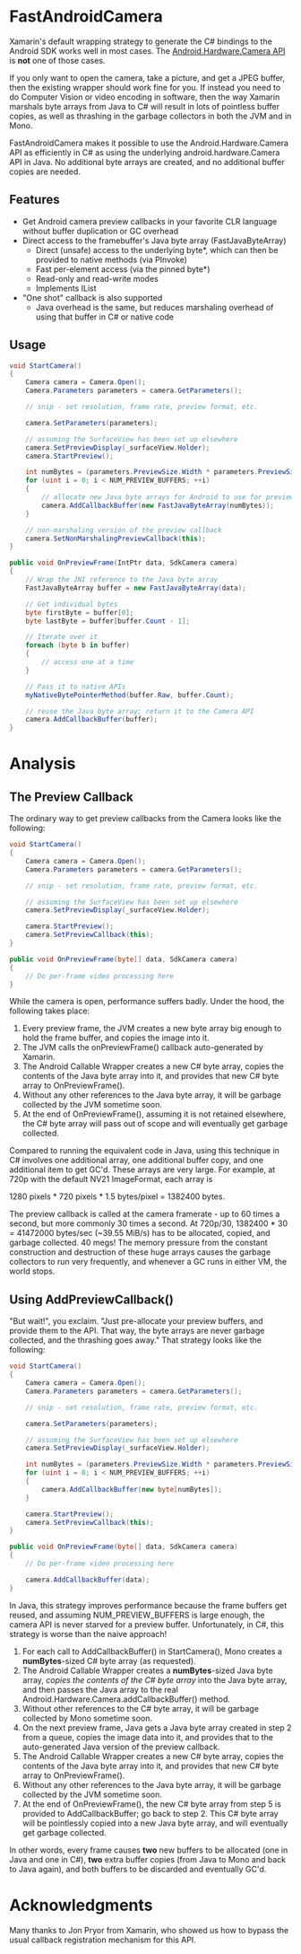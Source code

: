 # FastAndroidCamera

Xamarin's default wrapping strategy to generate the C# bindings to the Android SDK works well in most cases. The
<a href="https://developer.android.com/reference/android/hardware/Camera.html">Android.Hardware.Camera API</a> is
**not** one of those cases.

If you only want to open the camera, take a picture, and get a JPEG buffer, then the existing wrapper should work fine
for you. If instead you need to do Computer Vision or video encoding in software, then the way Xamarin marshals byte
arrays from Java to C# will result in lots of pointless buffer copies, as well as thrashing in the garbage collectors in
both the JVM and in Mono.

FastAndroidCamera makes it possible to use the Android.Hardware.Camera API as efficiently in C# as using the underlying
android.hardware.Camera API in Java. No additional byte arrays are created, and no additional buffer copies are needed.

## Features

* Get Android camera preview callbacks in your favorite CLR language without buffer duplication or GC overhead
* Direct access to the framebuffer's Java byte array (FastJavaByteArray)
  * Direct (unsafe) access to the underlying byte*, which can then be provided to native methods (via PInvoke)
  * Fast per-element access (via the pinned byte*)
  * Read-only and read-write modes
  * Implements IList<byte>
* "One shot" callback is also supported
  * Java overhead is the same, but reduces marshaling overhead of using that buffer in C# or native code

## Usage

```C#
void StartCamera()
{
	Camera camera = Camera.Open();
	Camera.Parameters parameters = camera.GetParameters();

	// snip - set resolution, frame rate, preview format, etc.

	camera.SetParameters(parameters);

	// assuming the SurfaceView has been set up elsewhere
	camera.SetPreviewDisplay(_surfaceView.Holder);
	camera.StartPreview();

	int numBytes = (parameters.PreviewSize.Width * parameters.PreviewSize.Height * ImageFormat.GetBitsPerPixel(parameters.PreviewFormat)) / 8;
	for (uint i = 0; i < NUM_PREVIEW_BUFFERS; ++i)
	{
		// allocate new Java byte arrays for Android to use for preview frames
		camera.AddCallbackBuffer(new FastJavaByteArray(numBytes));
	}

	// non-marshaling version of the preview callback
	camera.SetNonMarshalingPreviewCallback(this);
}

public void OnPreviewFrame(IntPtr data, SdkCamera camera)
{
	// Wrap the JNI reference to the Java byte array
	FastJavaByteArray buffer = new FastJavaByteArray(data);

	// Get individual bytes
	byte firstByte = buffer[0];
	byte lastByte = buffer[buffer.Count - 1];

	// Iterate over it
	foreach (byte b in buffer)
	{
		// access one at a time
	}

	// Pass it to native APIs
	myNativeBytePointerMethod(buffer.Raw, buffer.Count);

	// reuse the Java byte array; return it to the Camera API
	camera.AddCallbackBuffer(buffer);
}
```

# Analysis

## The Preview Callback

The ordinary way to get preview callbacks from the Camera looks like the following:

```C#
void StartCamera()
{
	Camera camera = Camera.Open();
	Camera.Parameters parameters = camera.GetParameters();

	// snip - set resolution, frame rate, preview format, etc.

	// assuming the SurfaceView has been set up elsewhere
	camera.SetPreviewDisplay(_surfaceView.Holder);

	camera.StartPreview();
	camera.SetPreviewCallback(this);
}

public void OnPreviewFrame(byte[] data, SdkCamera camera)
{
	// Do per-frame video processing here
}
```

While the camera is open, performance suffers badly. Under the hood, the following takes place:

1. Every preview frame, the JVM creates a new byte array big enough to hold the frame buffer, and copies the image into it.
2. The JVM calls the onPreviewFrame() callback auto-generated by Xamarin.
3. The Android Callable Wrapper creates a new C# byte array, copies the contents of the Java byte array into it, and
provides that new C# byte array to OnPreviewFrame().
4. Without any other references to the Java byte array, it will be garbage collected by the JVM sometime soon.
5. At the end of OnPreviewFrame(), assuming it is not retained elsewhere, the C# byte array will pass out of scope and
will eventually get garbage collected.

Compared to running the equivalent code in Java, using this technique in C# involves one additional array, one additional
buffer copy, and one additional item to get GC'd. These arrays are very large. For example, at 720p with the default
NV21 ImageFormat, each array is

1280 pixels * 720 pixels * 1.5 bytes/pixel = 1382400 bytes.

The preview callback is called at the camera framerate - up to 60 times a second, but more commonly 30 times a second.
At 720p/30, 1382400 * 30 = 41472000 bytes/sec (~39.55 MiB/s) has to be allocated, copied, and garbage collected.
40 megs! The memory pressure from the constant construction and destruction of these huge arrays causes the garbage
collectors to run very frequently, and whenever a GC runs in either VM, the world stops.

## Using AddPreviewCallback()

"But wait!", you exclaim. "Just pre-allocate your preview buffers, and provide them to the API. That way, the byte
arrays are never garbage collected, and the thrashing goes away." That strategy looks like the following:

```C#
void StartCamera()
{
	Camera camera = Camera.Open();
	Camera.Parameters parameters = camera.GetParameters();

	// snip - set resolution, frame rate, preview format, etc.

	camera.SetParameters(parameters);

	// assuming the SurfaceView has been set up elsewhere
	camera.SetPreviewDisplay(_surfaceView.Holder);

	int numBytes = (parameters.PreviewSize.Width * parameters.PreviewSize.Height * ImageFormat.GetBitsPerPixel(parameters.PreviewFormat)) / 8;
	for (uint i = 0; i < NUM_PREVIEW_BUFFERS; ++i)
	{
		camera.AddCallbackBuffer(new byte[numBytes]);
	}

	camera.StartPreview();
	camera.SetPreviewCallback(this);
}

public void OnPreviewFrame(byte[] data, SdkCamera camera)
{
	// Do per-frame video processing here

	camera.AddCallbackBuffer(data);
}
```

In Java, this strategy improves performance because the frame buffers get reused, and assuming NUM_PREVIEW_BUFFERS is
large enough, the camera API is never starved for a preview buffer. Unfortunately, in C#, this strategy is worse than
the naive approach!

1. For each call to AddCallbackBuffer() in StartCamera(), Mono creates a **numBytes**-sized C# byte array (as requested).
2. The Android Callable Wrapper creates a **numBytes**-sized Java byte array, *copies the contents of the C# byte array* into the Java byte
array, and then passes the Java array to the real Android.Hardware.Camera.addCallbackBuffer() method.
3. Without other references to the C# byte array, it will be garbage collected by Mono sometime soon.
4. On the next preview frame, Java gets a Java byte array created in step 2 from a queue, copies the image data into it,
and provides that to the auto-generated Java version of the preview callback.
5. The Android Callable Wrapper creates a new C# byte array, copies the contents of the Java byte array into it, and
provides that new C# byte array to OnPreviewFrame().
6. Without any other references to the Java byte array, it will be garbage collected by the JVM sometime soon.
7. At the end of OnPreviewFrame(), the new C# byte array from step 5 is provided to AddCallbackBuffer; go back to step 2.
This C# byte array will be pointlessly copied into a new Java byte array, and will eventually get garbage collected.

In other words, every frame causes **two** new buffers to be allocated (one in Java and one in C#), **two** extra buffer
copies (from Java to Mono and back to Java again), and both buffers to be discarded and eventually GC'd.

# Acknowledgments

Many thanks to Jon Pryor from Xamarin, who showed us how to bypass the usual callback registration mechanism for this
API.
